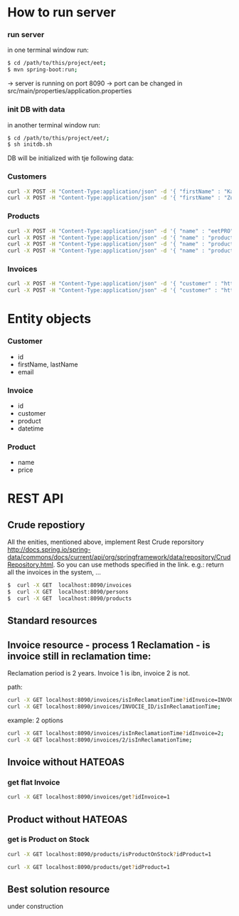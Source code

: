 # How to run server

### run server
in one terminal window run:
```sh
$ cd /path/to/this/project/eet;
$ mvn spring-boot:run;
```
-> server is running on port 8090
-> port can be changed in src/main/properties/application.properties

### init DB with data
in another terminal window run:
```sh
$ cd /path/to/this/project/eet/;
$ sh initdb.sh
```
DB will be initialized with tje following data: 

### Customers
```sh
curl -X POST -H "Content-Type:application/json" -d '{ "firstName" : "Karl", "lastName" : "Penzhorn" }' localhost:8090/customers;
curl -X POST -H "Content-Type:application/json" -d '{ "firstName" : "Zuza", "lastName" : "Hrusovska" }' localhost:8090/customers;
```
### Products
```sh
curl -X POST -H "Content-Type:application/json" -d '{ "name" : "eetPRO", "price" : "5000" }' localhost:8090/products;
curl -X POST -H "Content-Type:application/json" -d '{ "name" : "product1", "price" : "1000" }' localhost:8090/products;
curl -X POST -H "Content-Type:application/json" -d '{ "name" : "product2", "price" : "1500" }' localhost:8090/products;
curl -X POST -H "Content-Type:application/json" -d '{ "name" : "product3", "price" : "1800" }' localhost:8090/products;
```
### Invoices
```sh
curl -X POST -H "Content-Type:application/json" -d '{ "customer" : "http://localhost:8090/customers/1", "product" : "http://localhost:8090/products/1", "date" : "2016-11-21" }' localhost:8090/invoices;
curl -X POST -H "Content-Type:application/json" -d '{ "customer" : "http://localhost:8090/customers/2", "product" : "http://localhost:8090/products/3", "date" : "2011-11-21" }' localhost:8090/invoices;
```

# Entity objects

### Customer
- id
- firstName, lastName
- email 

### Invoice
- id
- customer
- product
- datetime

### Product
- name
- price

# REST API

## Crude repostiory
All the enities, mentioned above, implement Rest Crude reporsitory http://docs.spring.io/spring-data/commons/docs/current/api/org/springframework/data/repository/CrudRepository.html.
So you can use methods specified in the link.
e.g.: return all the invoices in the system, ...
```sh
$  curl -X GET  localhost:8090/invoices
$  curl -X GET  localhost:8090/persons
$  curl -X GET  localhost:8090/products
```
## Standard resources
## Invoice resource - process 1 Reclamation - is invoice still in reclamation time:
Reclamation period is 2 years. Invoice 1 is ibn, invoice 2 is not.

path:
```sh
curl -X GET localhost:8090/invoices/isInReclamationTime?idInvoice=INVOCIE_ID;
curl -X GET localhost:8090/invoices/INVOCIE_ID/isInReclamationTime;
```

example: 2 options
```sh
curl -X GET localhost:8090/invoices/isInReclamationTime?idInvoice=2;
curl -X GET localhost:8090/invoices/2/isInReclamationTime;
```


## Invoice without HATEOAS

### get flat Invoice
```sh
curl -X GET localhost:8090/invoices/get?idInvoice=1
```

## Product without HATEOAS

### get is Product on Stock
```sh
curl -X GET localhost:8090/products/isProductOnStock?idProduct=1
```

```sh
curl -X GET localhost:8090/products/get?idProduct=1
```

## Best solution resource
under construction

